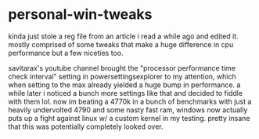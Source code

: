 # personal-win-tweaks
kinda just stole a reg file from an article i read a while ago and edited it.
mostly comprised of some tweaks that make a huge difference in cpu performance but a few niceties too.

savitarax's youtube channel brought the "processor performance time check interval" setting in powersettingsexplorer to my attention, which when setting to the max already yielded a huge bump in performance. a while later i noticed a bunch more settings like that and decided to fiddle with them lol. now im beating a 4770k in a bunch of benchmarks with just a heavily undervolted 4790 and some nasty fast ram, windows now actually puts up a fight against linux w/ a custom kernel in my testing. pretty insane that this was potentially completely looked over.
